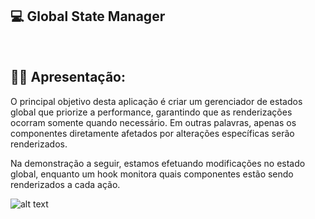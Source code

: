 ## 💻 Global State Manager

&nbsp;

## 🙋‍♂ Apresentação:

O principal objetivo desta aplicação é criar um gerenciador de estados global que priorize a performance, garantindo que as renderizações ocorram somente quando necessário. Em outras palavras, apenas os componentes diretamente afetados por alterações específicas serão renderizados.

Na demonstração a seguir, estamos efetuando modificações no estado global, enquanto um hook monitora quais componentes estão sendo renderizados a cada ação.

![alt text](https://i.imgur.com/mLBZpjS.gif)
